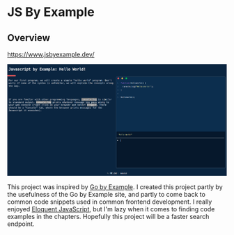 # JS By Example

## Overview

https://www.jsbyexample.dev/

![alt text](https://github.com/PR0Grammar/js-by-example/blob/main/images/site.png?raw=true)


This project was inspired by [Go by Example](https://gobyexample.com). I created this project partly by the usefulness of the Go by Example site, and partly to come back to common code snippets used in common frontend development. I really enjoyed [Eloquent JavaScript](https://eloquentjavascript.net/), but I'm lazy when it comes to finding code examples in the chapters. Hopefully this project will be a faster search endpoint.
